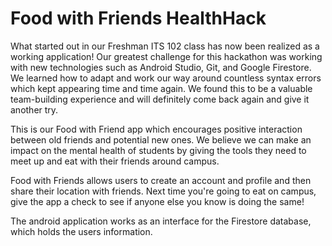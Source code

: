 # Food with Friends HealthHack
What started out in our Freshman ITS 102 class has now been realized as a working application! Our greatest challenge for this hackathon was working with new technologies such as Android Studio, Git, and Google Firestore. We learned how to adapt and work our way around countless syntax errors which kept appearing time and time again. We found this to be a valuable team-building experience and will definitely come back again and give it another try.

This is our Food with Friend app which encourages positive interaction between old friends and potential new ones. We believe we can make an impact on the mental health of students by giving the tools they need to meet up and eat with their friends around campus.

Food with Friends allows users to create an account and profile and then share their location with friends. Next time you're going to eat on campus, give the app a check to see if anyone else you know is doing the same!

The android application works as an interface for the Firestore database, which holds the users information.
